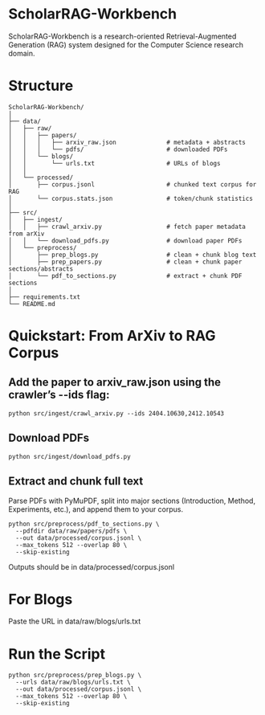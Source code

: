 # ScholarRAG-Workbench
ScholarRAG-Workbench is a research-oriented Retrieval-Augmented Generation (RAG) system designed for the Computer Science research domain.


# Structure
```
ScholarRAG-Workbench/
│
├── data/
│   ├── raw/
│   │   ├── papers/
│   │   │   ├── arxiv_raw.json              # metadata + abstracts
│   │   │   └── pdfs/                       # downloaded PDFs
│   │   └── blogs/
│   │       └── urls.txt                    # URLs of blogs
│   │
│   └── processed/
│       ├── corpus.jsonl                    # chunked text corpus for RAG
│       └── corpus.stats.json               # token/chunk statistics
│
├── src/
│   ├── ingest/
│   │   ├── crawl_arxiv.py                  # fetch paper metadata from arXiv
│   │   └── download_pdfs.py                # download paper PDFs
│   └── preprocess/
│       ├── prep_blogs.py                   # clean + chunk blog text
│       ├── prep_papers.py                  # clean + chunk paper sections/abstracts
│       └── pdf_to_sections.py              # extract + chunk PDF sections
│
├── requirements.txt
└── README.md
```


# Quickstart: From ArXiv to RAG Corpus

## Add the paper to arxiv_raw.json using the crawler’s --ids flag:
```
python src/ingest/crawl_arxiv.py --ids 2404.10630,2412.10543
```

## Download PDFs
```
python src/ingest/download_pdfs.py
```

## Extract and chunk full text

Parse PDFs with PyMuPDF, split into major sections (Introduction, Method, Experiments, etc.), and append them to your corpus.

```
python src/preprocess/pdf_to_sections.py \
  --pdfdir data/raw/papers/pdfs \
  --out data/processed/corpus.jsonl \
  --max_tokens 512 --overlap 80 \
  --skip-existing
```

Outputs should be in data/processed/corpus.jsonl



# For Blogs

Paste the URL in data/raw/blogs/urls.txt

# Run the Script
```
python src/preprocess/prep_blogs.py \
  --urls data/raw/blogs/urls.txt \
  --out data/processed/corpus.jsonl \
  --max_tokens 512 --overlap 80 \
  --skip-existing
```